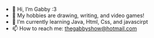 - 👋 Hi, I’m Gabby :3
- 👀 My hobbies are drawing, writing, and video games!
- 🌱 I’m currently learning Java, Html, Css, and javascirpt
- 📫 How to reach me: thegabbyshow@hotmail.com

<!---
tardisgirl-gabs/tardisgirl-gabs is a ✨ special ✨ repository because its `README.md` (this file) appears on your GitHub profile.
You can click the Preview link to take a look at your changes.
--->
